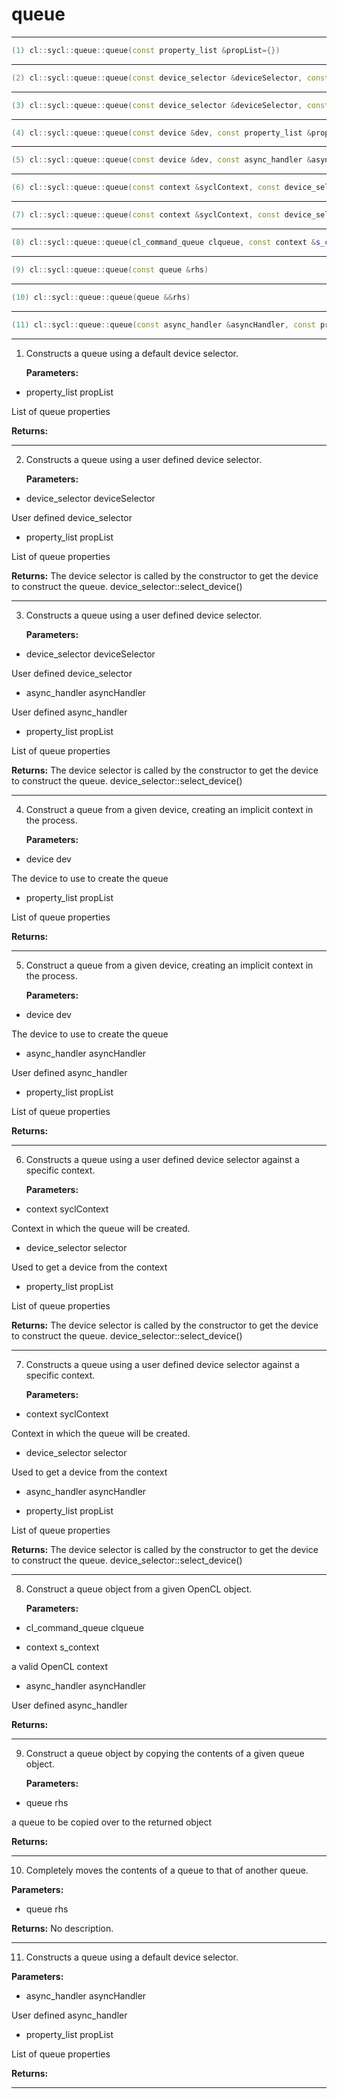 # queue

---

```cpp
(1) cl::sycl::queue::queue(const property_list &propList={})
```

---

```cpp
(2) cl::sycl::queue::queue(const device_selector &deviceSelector, const property_list &propList={})
```

---

```cpp
(3) cl::sycl::queue::queue(const device_selector &deviceSelector, const async_handler &asyncHandler, const property_list &propList={})
```

---

```cpp
(4) cl::sycl::queue::queue(const device &dev, const property_list &propList={})
```

---

```cpp
(5) cl::sycl::queue::queue(const device &dev, const async_handler &asyncHandler, const property_list &propList={})
```

---

```cpp
(6) cl::sycl::queue::queue(const context &syclContext, const device_selector &selector, const property_list &propList={})
```

---

```cpp
(7) cl::sycl::queue::queue(const context &syclContext, const device_selector &selector, const async_handler &asyncHandler, const property_list &propList={})
```

---

```cpp
(8) cl::sycl::queue::queue(cl_command_queue clqueue, const context &s_context, const async_handler &asyncHandler={})
```

---

```cpp
(9) cl::sycl::queue::queue(const queue &rhs)
```

---

```cpp
(10) cl::sycl::queue::queue(queue &&rhs)
```

---

```cpp
(11) cl::sycl::queue::queue(const async_handler &asyncHandler, const property_list &propList={})
```

---

1. Constructs a queue using a default device selector. 

   **Parameters:**

  * property_list propList

   List of queue properties 

   **Returns:** 

---

2. Constructs a queue using a user defined device selector. 

   **Parameters:**

  * device_selector deviceSelector

   User defined device_selector

  * property_list propList

   List of queue properties 

   **Returns:** The device selector  is called by the constructor to get the device to construct the queue. device_selector::select_device()

---

3. Constructs a queue using a user defined device selector. 

   **Parameters:**

  * device_selector deviceSelector

   User defined device_selector

  * async_handler asyncHandler

   User defined async_handler

  * property_list propList

   List of queue properties 

   **Returns:** The device selector  is called by the constructor to get the device to construct the queue. device_selector::select_device()

---

4. Construct a queue from a given device, creating an implicit context in the process. 

   **Parameters:**

  * device dev

   The device to use to create the queue 

  * property_list propList

   List of queue properties 

   **Returns:** 

---

5. Construct a queue from a given device, creating an implicit context in the process. 

   **Parameters:**

  * device dev

   The device to use to create the queue 

  * async_handler asyncHandler

   User defined async_handler

  * property_list propList

   List of queue properties 

   **Returns:** 

---

6. Constructs a queue using a user defined device selector against a specific context. 

   **Parameters:**

  * context syclContext

   Context in which the queue will be created. 

  * device_selector selector

   Used to get a device from the context 

  * property_list propList

   List of queue properties 

   **Returns:** The device selector  is called by the constructor to get the device to construct the queue. device_selector::select_device()

---

7. Constructs a queue using a user defined device selector against a specific context. 

   **Parameters:**

  * context syclContext

   Context in which the queue will be created. 

  * device_selector selector

   Used to get a device from the context 

  * async_handler asyncHandler

   

  * property_list propList

   List of queue properties 

   **Returns:** The device selector  is called by the constructor to get the device to construct the queue. device_selector::select_device()

---

8. Construct a queue object from a given OpenCL object. 

   **Parameters:**

  * cl_command_queue clqueue

   

  * context s_context

   a valid OpenCL context 

  * async_handler asyncHandler

   User defined async_handler

   **Returns:** 

---

9. Construct a queue object by copying the contents of a given queue object. 

   **Parameters:**

  * queue rhs

   a queue to be copied over to the returned object 

   **Returns:** 

---

10. Completely moves the contents of a queue to that of another queue. 

   **Parameters:**

  * queue rhs

   

   **Returns:** No description.

---

11. Constructs a queue using a default device selector. 

   **Parameters:**

  * async_handler asyncHandler

   User defined async_handler

  * property_list propList

   List of queue properties 

   **Returns:** 

---

